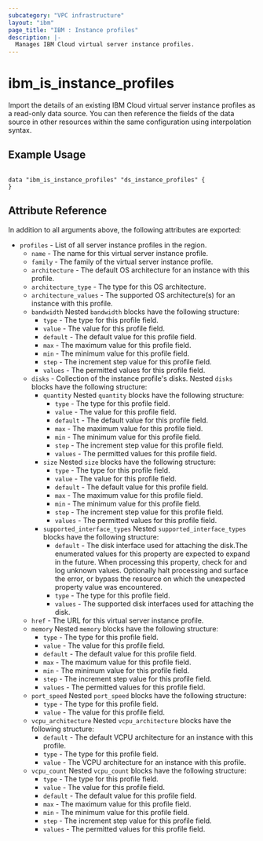 ```yaml
---
subcategory: "VPC infrastructure"
layout: "ibm"
page_title: "IBM : Instance profiles"
description: |-
  Manages IBM Cloud virtual server instance profiles.
---
```


# ibm\_is_instance_profiles

Import the details of an existing IBM Cloud virtual server instance profiles as a read-only data source. You can then reference the fields of the data source in other resources within the same configuration using interpolation syntax.


## Example Usage

```hcl

data "ibm_is_instance_profiles" "ds_instance_profiles" {
}

```

## Attribute Reference

In addition to all arguments above, the following attributes are exported:

* `profiles` - List of all server instance profiles in the region.
  * `name` - The name for this virtual server instance profile.
  * `family` - The family of the virtual server instance profile.
  * `architecture` - The default OS architecture for an instance with this profile.
  * `architecture_type` - The type for this OS architecture.
  * `architecture_values` - The supported OS architecture(s) for an instance with this profile.
  * `bandwidth`  Nested `bandwidth` blocks have the following structure:
	* `type` - The type for this profile field.
	* `value` - The value for this profile field.
	* `default` - The default value for this profile field.
	* `max` - The maximum value for this profile field.
	* `min` - The minimum value for this profile field.
	* `step` - The increment step value for this profile field.
	* `values` - The permitted values for this profile field.
  * `disks` - Collection of the instance profile's disks. Nested `disks` blocks have the following structure:
    * `quantity`  Nested `quantity` blocks have the following structure:
      * `type` - The type for this profile field.
      * `value` - The value for this profile field.
      * `default` - The default value for this profile field.
      * `max` - The maximum value for this profile field.
      * `min` - The minimum value for this profile field.
      * `step` - The increment step value for this profile field.
      * `values` - The permitted values for this profile field.
    * `size`  Nested `size` blocks have the following structure:
      * `type` - The type for this profile field.
      * `value` - The value for this profile field.
      * `default` - The default value for this profile field.
      * `max` - The maximum value for this profile field.
      * `min` - The minimum value for this profile field.
      * `step` - The increment step value for this profile field.
      * `values` - The permitted values for this profile field.
    * `supported_interface_types`  Nested `supported_interface_types` blocks have the following structure:
      * `default` - The disk interface used for attaching the disk.The enumerated values for this property are expected to expand in the future. When processing this property, check for and log unknown values. Optionally halt processing and surface the error, or bypass the resource on which the unexpected property value was encountered.
      * `type` - The type for this profile field.
      * `values` - The supported disk interfaces used for attaching the disk.
  * `href` - The URL for this virtual server instance profile.
  * `memory`  Nested `memory` blocks have the following structure:
    * `type` - The type for this profile field.
    * `value` - The value for this profile field.
    * `default` - The default value for this profile field.
    * `max` - The maximum value for this profile field.
    * `min` - The minimum value for this profile field.
    * `step` - The increment step value for this profile field.
    * `values` - The permitted values for this profile field.
  * `port_speed`  Nested `port_speed` blocks have the following structure:
	* `type` - The type for this profile field.
	* `value` - The value for this profile field.
  * `vcpu_architecture`  Nested `vcpu_architecture` blocks have the following structure:
	* `default` - The default VCPU architecture for an instance with this profile.
	* `type` - The type for this profile field.
	* `value` - The VCPU architecture for an instance with this profile.
  * `vcpu_count`  Nested `vcpu_count` blocks have the following structure:
	* `type` - The type for this profile field.
	* `value` - The value for this profile field.
	* `default` - The default value for this profile field.
	* `max` - The maximum value for this profile field.
	* `min` - The minimum value for this profile field.
	* `step` - The increment step value for this profile field.
	* `values` - The permitted values for this profile field.
